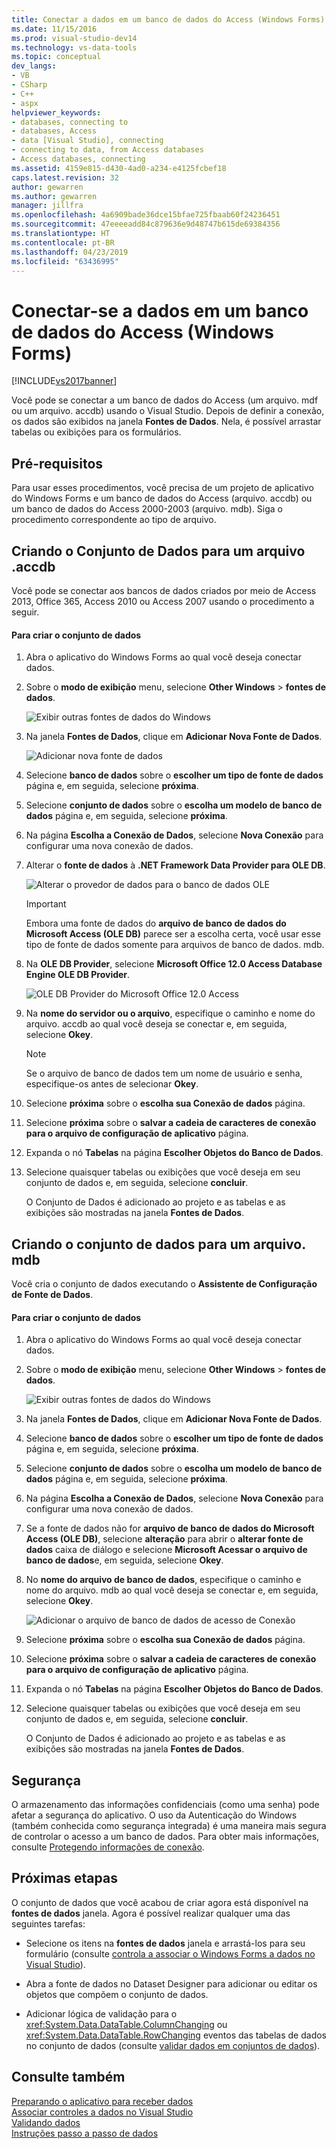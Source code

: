 ```yaml
---
title: Conectar a dados em um banco de dados do Access (Windows Forms) | Microsoft Docs
ms.date: 11/15/2016
ms.prod: visual-studio-dev14
ms.technology: vs-data-tools
ms.topic: conceptual
dev_langs:
- VB
- CSharp
- C++
- aspx
helpviewer_keywords:
- databases, connecting to
- databases, Access
- data [Visual Studio], connecting
- connecting to data, from Access databases
- Access databases, connecting
ms.assetid: 4159e815-d430-4ad0-a234-e4125fcbef18
caps.latest.revision: 32
author: gewarren
ms.author: gewarren
manager: jillfra
ms.openlocfilehash: 4a6909bade36dce15bfae725fbaab60f24236451
ms.sourcegitcommit: 47eeeeadd84c879636e9d48747b615de69384356
ms.translationtype: HT
ms.contentlocale: pt-BR
ms.lasthandoff: 04/23/2019
ms.locfileid: "63436995"
---
```

# <a name="connect-to-data-in-an-access-database-windows-forms"></a>Conectar-se a dados em um banco de dados do Access (Windows Forms)
[!INCLUDE[vs2017banner](../includes/vs2017banner.md)]

Você pode se conectar a um banco de dados do Access (um arquivo. mdf ou um arquivo. accdb) usando o Visual Studio. Depois de definir a conexão, os dados são exibidos na janela **Fontes de Dados**. Nela, é possível arrastar tabelas ou exibições para os formulários.  
  
## <a name="prerequisites"></a>Pré-requisitos  
 Para usar esses procedimentos, você precisa de um projeto de aplicativo do Windows Forms e um banco de dados do Access (arquivo. accdb) ou um banco de dados do Access 2000-2003 (arquivo. mdb). Siga o procedimento correspondente ao tipo de arquivo.  
  
## <a name="creating-the-dataset-for-an-accdb-file"></a>Criando o Conjunto de Dados para um arquivo .accdb  
 Você pode se conectar aos bancos de dados criados por meio de Access 2013, Office 365, Access 2010 ou Access 2007 usando o procedimento a seguir.  
  
#### <a name="to-create-the-dataset"></a>Para criar o conjunto de dados  
  
1. Abra o aplicativo do Windows Forms ao qual você deseja conectar dados.  
  
2. Sobre o **modo de exibição** menu, selecione **Other Windows** > **fontes de dados**.  
  
     ![Exibir outras fontes de dados do Windows](../data-tools/media/viewdatasources.png "ViewDataSources")  
  
3. Na janela **Fontes de Dados**, clique em **Adicionar Nova Fonte de Dados**.  
  
     ![Adicionar nova fonte de dados](../data-tools/media/dataaddnewdatasource.png "dataAddNewDataSource")  
  
4. Selecione **banco de dados** sobre o **escolher um tipo de fonte de dados** página e, em seguida, selecione **próxima**.  
  
5. Selecione **conjunto de dados** sobre o **escolha um modelo de banco de dados** página e, em seguida, selecione **próxima**.  
  
6. Na página **Escolha a Conexão de Dados**, selecione **Nova Conexão** para configurar uma nova conexão de dados.  
  
7. Alterar o **fonte de dados** à **.NET Framework Data Provider para OLE DB**.  
  
     ![Alterar o provedor de dados para o banco de dados OLE](../data-tools/media/datachangedatasourceoledb.png "dataChangeDataSourceOLEDB")  
  
    > [!IMPORTANT]
    > Embora uma fonte de dados do **arquivo de banco de dados do Microsoft Access (OLE DB)** parece ser a escolha certa, você usar esse tipo de fonte de dados somente para arquivos de banco de dados. mdb.  
  
8. Na **OLE DB Provider**, selecione **Microsoft Office 12.0 Access Database Engine OLE DB Provider**.  
  
     ![OLE DB Provider do Microsoft Office 12.0 Access](../data-tools/media/dataoledbprovideroffice12access.png "dataOLEDBProviderOffice12Access")  
  
9. Na **nome do servidor ou o arquivo**, especifique o caminho e nome do arquivo. accdb ao qual você deseja se conectar e, em seguida, selecione **Okey**.  
  
    > [!NOTE]
    > Se o arquivo de banco de dados tem um nome de usuário e senha, especifique-os antes de selecionar **Okey**.  
  
10. Selecione **próxima** sobre o **escolha sua Conexão de dados** página.  
  
11. Selecione **próxima** sobre o **salvar a cadeia de caracteres de conexão para o arquivo de configuração de aplicativo** página.  
  
12. Expanda o nó **Tabelas** na página **Escolher Objetos do Banco de Dados**.  
  
13. Selecione quaisquer tabelas ou exibições que você deseja em seu conjunto de dados e, em seguida, selecione **concluir**.  
  
     O Conjunto de Dados é adicionado ao projeto e as tabelas e as exibições são mostradas na janela **Fontes de Dados**.  
  
## <a name="creating-the-dataset-for-an-mdb-file"></a>Criando o conjunto de dados para um arquivo. mdb  
 Você cria o conjunto de dados executando o **Assistente de Configuração de Fonte de Dados**.  
  
#### <a name="to-create-the-dataset"></a>Para criar o conjunto de dados  
  
1. Abra o aplicativo do Windows Forms ao qual você deseja conectar dados.  
  
2. Sobre o **modo de exibição** menu, selecione **Other Windows** > **fontes de dados**.  
  
     ![Exibir outras fontes de dados do Windows](../data-tools/media/viewdatasources.png "ViewDataSources")  
  
3. Na janela **Fontes de Dados**, clique em **Adicionar Nova Fonte de Dados**.  
  
4. Selecione **banco de dados** sobre o **escolher um tipo de fonte de dados** página e, em seguida, selecione **próxima**.  
  
5. Selecione **conjunto de dados** sobre o **escolha um modelo de banco de dados** página e, em seguida, selecione **próxima**.  
  
6. Na página **Escolha a Conexão de Dados**, selecione **Nova Conexão** para configurar uma nova conexão de dados.  
  
7. Se a fonte de dados não for **arquivo de banco de dados do Microsoft Access (OLE DB)**, selecione **alteração** para abrir o **alterar fonte de dados** caixa de diálogo e selecione **Microsoft Acessar o arquivo de banco de dados**e, em seguida, selecione **Okey**.  
  
8. No **nome do arquivo de banco de dados**, especifique o caminho e nome do arquivo. mdb ao qual você deseja se conectar e, em seguida, selecione **Okey**.  
  
     ![Adicionar o arquivo de banco de dados de acesso de Conexão](../data-tools/media/dataaddconnectionaccessmdb.png "dataAddConnectionAccessMDB")  
  
9. Selecione **próxima** sobre o **escolha sua Conexão de dados** página.  
  
10. Selecione **próxima** sobre o **salvar a cadeia de caracteres de conexão para o arquivo de configuração de aplicativo** página.  
  
11. Expanda o nó **Tabelas** na página **Escolher Objetos do Banco de Dados**.  
  
12. Selecione quaisquer tabelas ou exibições que você deseja em seu conjunto de dados e, em seguida, selecione **concluir**.  
  
     O Conjunto de Dados é adicionado ao projeto e as tabelas e as exibições são mostradas na janela **Fontes de Dados**.  
  
## <a name="security"></a>Segurança  
 O armazenamento das informações confidenciais (como uma senha) pode afetar a segurança do aplicativo. O uso da Autenticação do Windows (também conhecida como segurança integrada) é uma maneira mais segura de controlar o acesso a um banco de dados. Para obter mais informações, consulte [Protegendo informações de conexão](http://msdn.microsoft.com/library/1471f580-bcd4-4046-bdaf-d2541ecda2f4).  
  
## <a name="next-steps"></a>Próximas etapas  
 O conjunto de dados que você acabou de criar agora está disponível na **fontes de dados** janela. Agora é possível realizar qualquer uma das seguintes tarefas:  
  
- Selecione os itens na **fontes de dados** janela e arrastá-los para seu formulário (consulte [controla a associar o Windows Forms a dados no Visual Studio](../data-tools/bind-windows-forms-controls-to-data-in-visual-studio.md)).  
  
- Abra a fonte de dados no Dataset Designer para adicionar ou editar os objetos que compõem o conjunto de dados.  
  
- Adicionar lógica de validação para o <xref:System.Data.DataTable.ColumnChanging> ou <xref:System.Data.DataTable.RowChanging> eventos das tabelas de dados no conjunto de dados (consulte [validar dados em conjuntos de dados](../data-tools/validate-data-in-datasets.md)).  
  
## <a name="see-also"></a>Consulte também

 [Preparando o aplicativo para receber dados](http://msdn.microsoft.com/library/c17bdb7e-c234-4f2f-9582-5e55c27356ad)   
 [Associar controles a dados no Visual Studio](../data-tools/bind-controls-to-data-in-visual-studio.md)   
 [Validando dados](http://msdn.microsoft.com/library/b3a9ee4e-5d4d-4411-9c56-c811f2b4ee7e)   
 [Instruções passo a passo de dados](http://msdn.microsoft.com/library/15a88fb8-3bee-4962-914d-7a1f8bd40ec4)